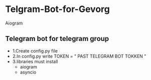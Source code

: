 # Telgram-Bot-for-Gevorg
Aiogram

## Telegram bot for telegram group
* 1.Create config.py file
* 2.In config.py write TOKEN = " PAST TELEGRAM BOT TOKKEN "
* 3.libraries must install
   - aiogram
   - asyncio


    
